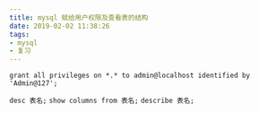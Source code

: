 ```yaml
---
title: mysql 赋给用户权限及查看表的结构
date: 2019-02-02 11:38:26
tags:
- mysql
- 复习
---
```


`grant all privileges on *.* to admin@localhost identified by 'Admin@127';`

`desc 表名;`
`show columns from 表名;`
`describe 表名;`
